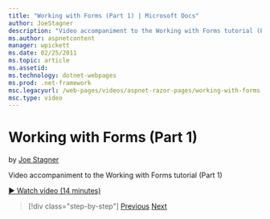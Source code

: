 ```yaml
---
title: "Working with Forms (Part 1) | Microsoft Docs"
author: JoeStagner
description: "Video accompaniment to the Working with Forms tutorial (Part 1)"
ms.author: aspnetcontent
manager: wpickett
ms.date: 02/25/2011
ms.topic: article
ms.assetid: 
ms.technology: dotnet-webpages
ms.prod: .net-framework
msc.legacyurl: /web-pages/videos/aspnet-razor-pages/working-with-forms-part-1
msc.type: video
---
```

Working with Forms (Part 1)
====================
by [Joe Stagner](https://github.com/JoeStagner)

Video accompaniment to the Working with Forms tutorial (Part 1)

[&#9654; Watch video (14 minutes)](https://channel9.msdn.com/Blogs/ASP-NET-Site-Videos/working-with-forms-part-1)

>[!div class="step-by-step"]
[Previous](creating-a-consistent-look-part-2.md)
[Next](working-with-forms-part-2.md)